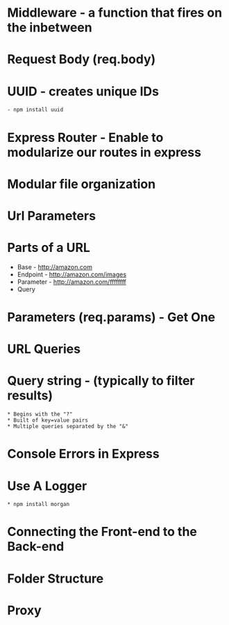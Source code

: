 # Middleware - a function that fires on the inbetween

# Request Body (req.body)

# UUID - creates unique IDs
    - npm install uuid

# Express Router - Enable to modularize our routes in express

# Modular file organization


# Url Parameters

  # Parts of a URL
  * Base - http://amazon.com
  * Endpoint - http://amazon.com/images
  * Parameter - http://amazon.com/ffffffff
  * Query

# Parameters (req.params) - Get One  


# URL Queries 

  # Query string - (typically to filter results)
    * Begins with the "?"
    * Built of key=value pairs
    * Multiple queries separated by the "&" 


# Console Errors in Express

  # Use A Logger 
    * npm install morgan


# Connecting the Front-end to the Back-end

  # Folder Structure
  # Proxy
